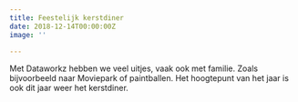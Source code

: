 ```yaml
---
title: Feestelijk kerstdiner
date: 2018-12-14T00:00:00Z
image: ''

---
```

Met Dataworkz hebben we veel uitjes, vaak ook met familie. Zoals bijvoorbeeld naar Moviepark of paintballen. Het hoogtepunt van het jaar is ook dit jaar weer het kerstdiner.